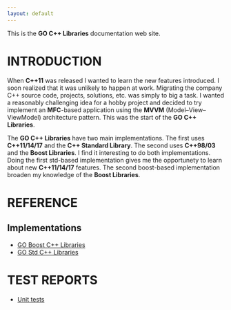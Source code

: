 ```yaml
---
layout: default
---
```


This is the **GO C++ Libraries** documentation web site.

# INTRODUCTION

When **C++11** was released I wanted to learn the new features introduced. I soon realized that it was
unlikely to happen at work. Migrating the company C++ source code, projects, solutions, etc. was
simply to big a task. I wanted a reasonably challenging idea for a hobby project and decided to try
implement an **MFC**-based application using the **MVVM** (Model–View–ViewModel) architecture pattern.
This was the start of the **GO C++ Libraries**.

The **GO C++ Libraries** have two main implementations. The first uses **C++11/14/17** and the
**C++ Standard Library**. The second uses **C++98/03** and the **Boost Libraries**. I find it
interesting to do both implementations. Doing the first std-based implementation gives me the
opportunety to learn about new **C++11/14/17** features. The second boost-based implementation
broaden my knowledge of the **Boost Libraries**.

# REFERENCE

## Implementations

* [GO Boost C++ Libraries](./boost/go_boost_cpp_libraries.html)
* [GO Std C++ Libraries](./std/go_std_cpp_libraries.html)

# TEST REPORTS

* [Unit tests](./test_reports/unit_tests.html)

